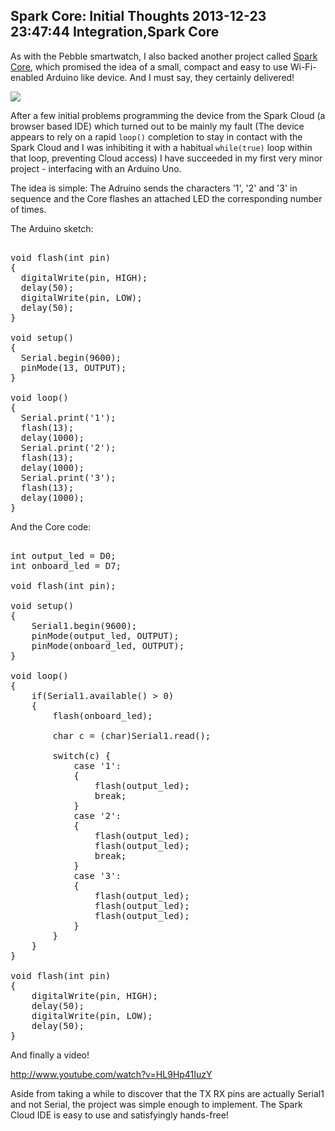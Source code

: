 Spark Core: Initial Thoughts
2013-12-23 23:47:44
Integration,Spark Core
---

As with the Pebble smartwatch, I also backed another project called <a title="Spark Core" href="http://spark.io">Spark Core</a>, which promised the idea of a small, compact and easy to use Wi-Fi-enabled Arduino like device. And I must say, they certainly delivered!

<a href="http://ninedof.files.wordpress.com/2013/12/img_20131223_140517.jpg">![](http://ninedof.files.wordpress.com/2013/12/img_20131223_140517.jpg?w=545)</a>

After a few initial problems programming the device from the Spark Cloud (a browser based IDE) which turned out to be mainly my fault (The device appears to rely on a rapid <code>loop()</code> completion to stay in contact with the Spark Cloud and I was inhibiting it with a habitual <code>while(true)</code> loop within that loop, preventing Cloud access) I have succeeded in my first very minor project - interfacing with an Arduino Uno.

The idea is simple: The Adruino sends the characters '1', '2' and '3' in sequence and the Core flashes an attached LED the corresponding number of times.

The Arduino sketch:

<!-- language="cpp" -->
<pre><div class="code-block">
void flash(int pin)
{
  digitalWrite(pin, HIGH);
  delay(50);
  digitalWrite(pin, LOW);
  delay(50);
}

void setup()
{
  Serial.begin(9600);
  pinMode(13, OUTPUT);
}

void loop()
{
  Serial.print('1');
  flash(13);
  delay(1000);
  Serial.print('2');
  flash(13);
  delay(1000);
  Serial.print('3');
  flash(13);
  delay(1000);
}
</div></pre>

And the Core code:

<!-- language="cpp" -->
<pre><div class="code-block">
int output_led = D0;
int onboard_led = D7;

void flash(int pin);

void setup()
{
    Serial1.begin(9600);
    pinMode(output_led, OUTPUT);
    pinMode(onboard_led, OUTPUT);
}

void loop()
{
    if(Serial1.available() > 0)
    {
        flash(onboard_led);

        char c = (char)Serial1.read();

        switch(c) {
            case '1':
            {
                flash(output_led);
                break;
            }
            case '2':
            {
                flash(output_led);
                flash(output_led);
                break;
            }
            case '3':
            {
                flash(output_led);
                flash(output_led);
                flash(output_led);
            }
        }
    }
}

void flash(int pin)
{
    digitalWrite(pin, HIGH);
    delay(50);
    digitalWrite(pin, LOW);
    delay(50);
}
</div></pre>

And finally a video!

http://www.youtube.com/watch?v=HL9Hp41IuzY

Aside from taking a while to discover that the TX RX pins are actually Serial1 and not Serial, the project was simple enough to implement. The Spark Cloud IDE is easy to use and satisfyingly hands-free!

